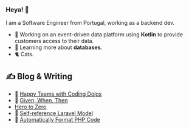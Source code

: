 ### Heya! 👋

I am a Software Engineer from Portugal, working as a backend dev.
- 🔭 Working on an event-driven data platform using **Kotlin** to provide customers access to their data.
- 🌱 Learning more about **databases**.
- 🐈 Cats.

## ✍️ Blog & Writing

- 🥋 [Happy Teams with Coding Dojos](https://medium.com/geekculture/happy-teams-with-coding-dojos-de1ff74de23)
- 🧪 [Given, When, Then](https://joaorbrandao.medium.com/given-when-then-326d86a3c165#a4a1-79ad35f7dcdd)
- [Hero to Zero](https://joaorbrandao.medium.com/hero-to-zero-ba8de7f47828)
- 🔄 [Self-reference Laravel Model](https://joaorbrandao.medium.com/self-reference-laravel-model-fa8a7b37360d)
- 💅 [Automatically Format PHP Code](https://joaorbrandao.medium.com/automatically-format-php-code-af6d495b3823)

